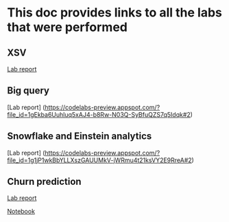 # This doc provides links to all the labs that were performed


## XSV
[Lab report](https://codelabs-preview.appspot.com/?file_id=1D7zRgqqZB5BXGjkHNgxODda5jcqdww-tFtlGznkM6zU#0)



## Big query


[Lab report] (https://codelabs-preview.appspot.com/?file_id=1gEkba6Uuhluq5xAJ4-b8Rw-N03Q-SyBfuQZS7q5Idqk#2)


## Snowflake and Einstein analytics

[Lab report] (https://codelabs-preview.appspot.com/?file_id=1g1jP1wkBbYLLXszGAUUMkV-jWRmu4t21ksVY2E9RreA#2)




## Churn prediction
[Lab report](https://codelabs-preview.appspot.com/?file_id=1QOTZjzZx4M1Qczn22PQdyQsw4UfdgYEM8OD6c83HoT0#0)

[Notebook](https://github.com/abhilash-j2/Team3_INFO7374_Spring2021/blob/main/Labs/Lab1/ChurnPrediction/Churn%20Prediction.ipynb)

